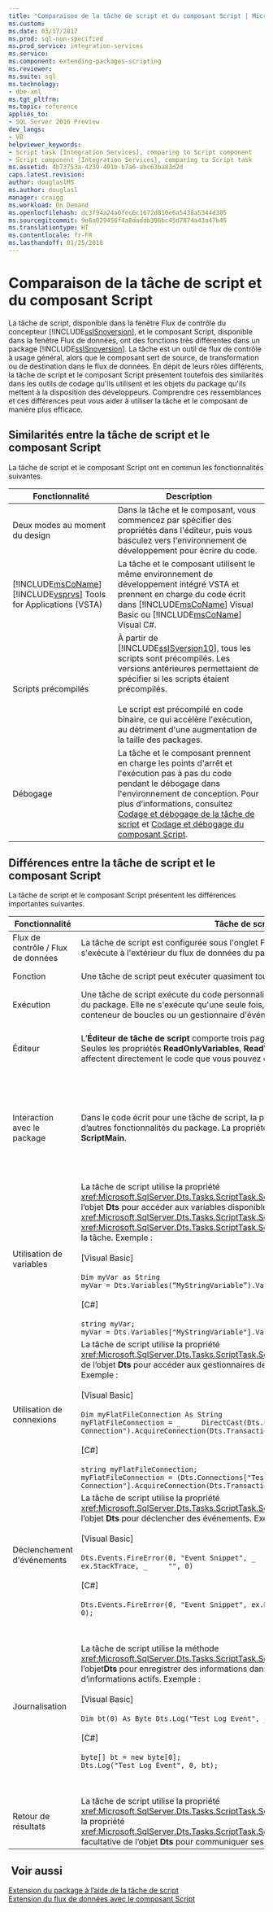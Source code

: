 ```yaml
---
title: "Comparaison de la tâche de script et du composant Script | Microsoft Docs"
ms.custom: 
ms.date: 03/17/2017
ms.prod: sql-non-specified
ms.prod_service: integration-services
ms.service: 
ms.component: extending-packages-scripting
ms.reviewer: 
ms.suite: sql
ms.technology:
- dbe-xml
ms.tgt_pltfrm: 
ms.topic: reference
applies_to:
- SQL Server 2016 Preview
dev_langs:
- VB
helpviewer_keywords:
- Script task [Integration Services], comparing to Script component
- Script component [Integration Services], comparing to Script task
ms.assetid: 4b73753a-4239-491b-b7a6-abc63ba83d2d
caps.latest.revision: 
author: douglaslMS
ms.author: douglasl
manager: craigg
ms.workload: On Demand
ms.openlocfilehash: dc3f94a24a0fec6c1672d810e6a5438a5344d385
ms.sourcegitcommit: 9e6a029456f4a8daddb396bc45d7874a43a47b45
ms.translationtype: HT
ms.contentlocale: fr-FR
ms.lasthandoff: 01/25/2018
---
```

# <a name="comparing-the-script-task-and-the-script-component"></a>Comparaison de la tâche de script et du composant Script
  La tâche de script, disponible dans la fenêtre Flux de contrôle du concepteur [!INCLUDE[ssISnoversion](../../includes/ssisnoversion-md.md)], et le composant Script, disponible dans la fenêtre Flux de données, ont des fonctions très différentes dans un package [!INCLUDE[ssISnoversion](../../includes/ssisnoversion-md.md)]. La tâche est un outil de flux de contrôle à usage général, alors que le composant sert de source, de transformation ou de destination dans le flux de données. En dépit de leurs rôles différents, la tâche de script et le composant Script présentent toutefois des similarités dans les outils de codage qu'ils utilisent et les objets du package qu'ils mettent à la disposition des développeurs. Comprendre ces ressemblances et ces différences peut vous aider à utiliser la tâche et le composant de manière plus efficace.  
  
## <a name="similarities-between-the-script-task-and-the-script-component"></a>Similarités entre la tâche de script et le composant Script  
 La tâche de script et le composant Script ont en commun les fonctionnalités suivantes.  
  
|Fonctionnalité|Description|  
|-------------|-----------------|  
|Deux modes au moment du design|Dans la tâche et le composant, vous commencez par spécifier des propriétés dans l'éditeur, puis vous basculez vers l'environnement de développement pour écrire du code.|  
|[!INCLUDE[msCoName](../../includes/msconame-md.md)] [!INCLUDE[vsprvs](../../includes/vsprvs-md.md)] Tools for Applications (VSTA)|La tâche et le composant utilisent le même environnement de développement intégré VSTA et prennent en charge du code écrit dans [!INCLUDE[msCoName](../../includes/msconame-md.md)] Visual Basic ou [!INCLUDE[msCoName](../../includes/msconame-md.md)] Visual C#.|  
|Scripts précompilés|À partir de [!INCLUDE[ssISversion10](../../includes/ssisversion10-md.md)], tous les scripts sont précompilés. Les versions antérieures permettaient de spécifier si les scripts étaient précompilés.<br /><br /> Le script est précompilé en code binaire, ce qui accélère l'exécution, au détriment d'une augmentation de la taille des packages.|  
|Débogage|La tâche et le composant prennent en charge les points d'arrêt et l'exécution pas à pas du code pendant le débogage dans l'environnement de conception. Pour plus d’informations, consultez [Codage et débogage de la tâche de script](../../integration-services/extending-packages-scripting/task/coding-and-debugging-the-script-task.md) et [Codage et débogage du composant Script](../../integration-services/extending-packages-scripting/data-flow-script-component/coding-and-debugging-the-script-component.md).|  
  
## <a name="differences-between-the-script-task-and-the-script-component"></a>Différences entre la tâche de script et le composant Script  
 La tâche de script et le composant Script présentent les différences importantes suivantes.  
  
|Fonctionnalité|Tâche de script|Composant Script|  
|-------------|-----------------|----------------------|  
|Flux de contrôle / Flux de données|La tâche de script est configurée sous l'onglet Flux de contrôle du concepteur et s'exécute à l'extérieur du flux de données du package.|Le composant Script est configuré dans la page Flux de données du concepteur et représente une source, une transformation ou une destination dans la tâche de flux de données.|  
|Fonction|Une tâche de script peut exécuter quasiment toutes les tâches à caractère général.|Vous devez spécifier si vous souhaitez créer une source, une transformation ou une destination à l'aide du composant Script.|  
|Exécution|Une tâche de script exécute du code personnalisé à un point donné du flux de travail du package. Elle ne s'exécute qu'une seule fois, à moins d'être placée dans un conteneur de boucles ou un gestionnaire d'événements.|Un composant Script s'exécute également une seule fois, mais il exécute généralement sa routine de traitement principale une fois pour chaque ligne de données dans le flux de données.|  
|Éditeur|L’**Éditeur de tâche de script** comporte trois pages : **Général**, **Script** et **Expressions**. Seules les propriétés **ReadOnlyVariables**, **ReadWriteVariables** et **ScriptLanguage** affectent directement le code que vous pouvez écrire.|L’**Éditeur de transformation de script** contient quatre pages : **Colonnes d’entrée**, **Entrées et sorties**, **Script** et **Gestionnaires de connexions**. Les métadonnées et les propriétés que vous configurez dans chacune de ces pages déterminent les membres des classes de base générées automatiquement et utilisés pour le codage.|  
|Interaction avec le package|Dans le code écrit pour une tâche de script, la propriété **Dts** vous permet d’accéder à d’autres fonctionnalités du package. La propriété **Dts** est un membre de la classe **ScriptMain**.|Dans le code du composant Script, des propriétés d'accesseur typées vous permettent d'accéder à certaines fonctionnalités de package, telles que les variables et les gestionnaires de connexions.<br /><br /> La méthode **PreExecute** ne peut accéder qu’à des variables en lecture seule. La méthode **PostExecute** peut accéder à des variables en lecture seule et en lecture/écriture.<br /><br /> Pour plus d’informations sur ces méthodes, consultez [Codage et débogage du composant Script](../../integration-services/extending-packages-scripting/data-flow-script-component/coding-and-debugging-the-script-component.md).|  
|Utilisation de variables|La tâche de script utilise la propriété <xref:Microsoft.SqlServer.Dts.Tasks.ScriptTask.ScriptObjectModel.Variables%2A> de l’objet **Dts** pour accéder aux variables disponibles via les propriétés <xref:Microsoft.SqlServer.Dts.Tasks.ScriptTask.ScriptTask.ReadOnlyVariables%2A> et <xref:Microsoft.SqlServer.Dts.Tasks.ScriptTask.ScriptTask.ReadWriteVariables%2A> de la tâche. Exemple :<br /><br /> [Visual Basic]<br /><br /> `Dim myVar as String` <br /> `myVar = Dts.Variables(“MyStringVariable”).Value.ToString`<br /><br /> [C#]<br /><br /> `string myVar;` <br /> `myVar = Dts.Variables["MyStringVariable"].Value.ToString();`|Le composant Script utilise des propriétés d'accesseur typées, de la classe de base générée automatiquement, créées à partir des propriétés <xref:Microsoft.SqlServer.Dts.Pipeline.ScriptComponent.ReadOnlyVariables%2A> et <xref:Microsoft.SqlServer.Dts.Pipeline.ScriptComponent.ReadWriteVariables%2A> du composant. Exemple :<br /><br /> [Visual Basic]<br /><br /> `Dim myVar as String` <br /> `myVar = Me.Variables.MyStringVariable`<br /><br /> [C#]<br /><br /> `string myVar;` <br /> `myVar = this.Variables.MyStringVariable;`|  
|Utilisation de connexions|La tâche de script utilise la propriété <xref:Microsoft.SqlServer.Dts.Tasks.ScriptTask.ScriptObjectModel.Connections%2A> de l’objet **Dts** pour accéder aux gestionnaires de connexions définis dans le package. Exemple :<br /><br /> [Visual Basic]<br /><br /> `Dim myFlatFileConnection As String` <br /> `myFlatFileConnection = _     DirectCast(Dts.Connections("Test Flat File Connection").AcquireConnection(Dts.Transaction), _     String)`<br /><br /> [C#]<br /><br /> `string myFlatFileConnection;` <br /> `myFlatFileConnection = (Dts.Connections["Test Flat File Connection"].AcquireConnection(Dts.Transaction) as String);`|Le composant Script utilise des propriétés d'accesseur typées, de la classe de base générée automatiquement, créées à partir de la liste de gestionnaires de connexions entrée par l'utilisateur dans la page Gestionnaires de connexions de l'éditeur. Exemple :<br /><br /> [Visual Basic]<br /><br /> `Dim connMgr As IDTSConnectionManager100` <br /> `connMgr = Me.Connections.MyADONETConnection`<br /><br /> [C#]<br /><br /> `IDTSConnectionManager100 connMgr;` <br /> `connMgr = this.Connections.MyADONETConnection;`|  
|Déclenchement d'événements|La tâche de script utilise la propriété <xref:Microsoft.SqlServer.Dts.Tasks.ScriptTask.ScriptObjectModel.Events%2A> de l’objet **Dts** pour déclencher des événements. Exemple :<br /><br /> [Visual Basic]<br /><br /> `Dts.Events.FireError(0, "Event Snippet", _     ex.Message & ControlChars.CrLf & ex.StackTrace, _     "", 0)`<br /><br /> [C#]<br /><br /> `Dts.Events.FireError(0, "Event Snippet", ex.Message + "\r" + ex.StackTrace, "", 0);`|Le composant Script déclenche des erreurs, des avertissements et des messages d'information à l'aide des méthodes de l'interface <xref:Microsoft.SqlServer.Dts.Pipeline.Wrapper.IDTSComponentMetaData100> retournée par la propriété <xref:Microsoft.SqlServer.Dts.Pipeline.ScriptComponent.ComponentMetaData%2A>. Exemple :<br /><br /> [Visual Basic]<br /><br /> `Dim myMetadata as IDTSComponentMetaData100 myMetaData = Me.ComponentMetaData myMetaData.FireError(...)`|  
|Journalisation|La tâche de script utilise la méthode <xref:Microsoft.SqlServer.Dts.Tasks.ScriptTask.ScriptObjectModel.Log%2A> de l’objet**Dts** pour enregistrer des informations dans des modules fournisseurs d’informations actifs. Exemple :<br /><br /> [Visual Basic]<br /><br /> `Dim bt(0) As Byte Dts.Log("Test Log Event", _     0, _     bt)`<br /><br /> [C#]<br /><br /> `byte[] bt = new byte[0];` <br /> `Dts.Log("Test Log Event", 0, bt);`|Le composant Script utilise la méthode <xref:Microsoft.SqlServer.Dts.Pipeline.ScriptComponent.Log%2A> de la classe de base générée automatiquement pour enregistrer des informations dans des modules fournisseurs d'informations actifs. Exemple :<br /><br /> [Visual Basic]<br /><br /> `Dim bt(0) As Byte`<br /><br /> `Me.Log("Test Log Event", _`<br /><br /> `0, _`<br /><br /> `bt)`<br /><br /> [C#]<br /><br /> `byte[] bt = new byte[0]; this.Log("Test Log Event", 0, bt);`|  
|Retour de résultats|La tâche de script utilise la propriété <xref:Microsoft.SqlServer.Dts.Tasks.ScriptTask.ScriptObjectModel.TaskResult%2A> et la propriété <xref:Microsoft.SqlServer.Dts.Tasks.ScriptTask.ScriptObjectModel.ExecutionValue%2A> facultative de l’objet **Dts** pour communiquer ses résultats au runtime.|Le composant Script s'exécute dans le cadre de la tâche de flux de données et ne communique pas de résultats à l'aide de l'un ou l'autre de ces propriétés.|  
  
## <a name="see-also"></a> Voir aussi  
 [Extension du package à l’aide de la tâche de script](../../integration-services/extending-packages-scripting/task/extending-the-package-with-the-script-task.md)   
 [Extension du flux de données avec le composant Script](../../integration-services/extending-packages-scripting/data-flow-script-component/extending-the-data-flow-with-the-script-component.md)   
  
  
